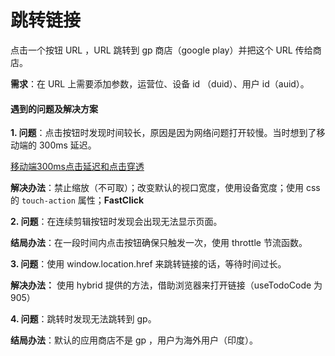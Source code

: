 # 跳转链接

点击一个按钮 URL ，URL 跳转到 gp 商店（google play）并把这个 URL 传给商店。

**需求**：在 URL 上需要添加参数，运营位、设备 id （duid）、用户 id（auid）。

#### 遇到的问题及解决方案

**1. 问题**：点击按钮时发现时间较长，原因是因为网络问题打开较慢。当时想到了移动端的 300ms 延迟。

[移动端300ms点击延迟和点击穿透](https://juejin.im/post/5b3cc9836fb9a04f9a5cb0e0)

**解决办法**：禁止缩放（不可取）；改变默认的视口宽度，使用设备宽度；使用 css 的 `touch-action` 属性；**FastClick**



**2. 问题**：在连续剪辑按钮时发现会出现无法显示页面。

**结局办法**：在一段时间内点击按钮确保只触发一次，使用 throttle 节流函数。



**3. 问题**：使用 window.location.href 来跳转链接的话，等待时间过长。

**解决办法：** 使用 hybrid 提供的方法，借助浏览器来打开链接（useTodoCode 为 905）



**4. 问题**：跳转时发现无法跳转到 gp。

**结局办法**：默认的应用商店不是 gp ，用户为海外用户（印度）。